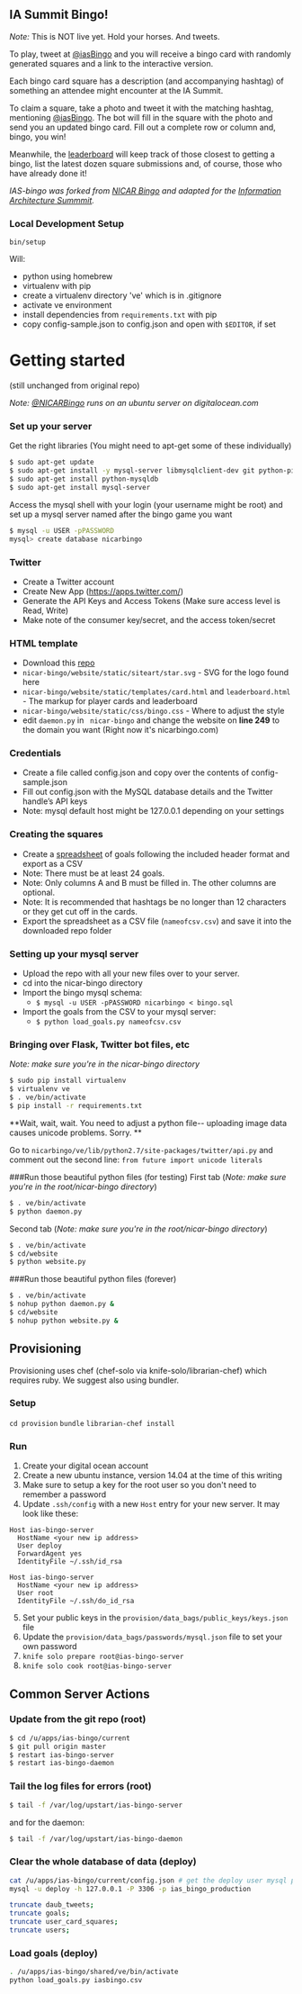 ## IA Summit Bingo!

*Note:* This is NOT live yet. Hold your horses. And tweets.

To play, tweet at [@iasBingo] and you will receive a bingo card with randomly generated squares and a link to the interactive version. 

Each bingo card square has a description (and accompanying hashtag) of something an attendee might encounter at the IA Summit.

To claim a square, take a photo and tweet it with the matching hashtag, mentioning [@iasBingo]. The bot will fill in the square with the photo and send you an updated bingo card. Fill out a complete row or column and, bingo, you win!

Meanwhile, the [leaderboard] will keep track of those closest to getting a bingo, list the latest dozen square submissions and, of course, those who have already done it!

*IAS-bingo was forked from [NICAR Bingo] and adapted for the [Information Architecture Summmit].*

### Local Development Setup ###

`bin/setup`

Will:

* python using homebrew
* virtualenv with pip
* create a virtualenv directory 've' which is in .gitignore
* activate ve environment
* install dependencies from `requirements.txt` with pip
* copy config-sample.json to config.json and open with `$EDITOR`, if set

# Getting started
(still unchanged from original repo)

*Note: [@NICARBingo] runs on an ubuntu server on digitalocean.com*

### Set up your server
Get the right libraries (You might need to apt-get some of these individually)
```sh
$ sudo apt-get update
$ sudo apt-get install -y mysql-server libmysqlclient-dev git python-pip python-dev phantomjs
$ sudo apt-get install python-mysqldb
$ sudo apt-get install mysql-server
```
Access the mysql shell with your login (your username might be root) and set up a mysql server named after the bingo game you want

```sh
$ mysql -u USER -pPASSWORD
mysql> create database nicarbingo
```
### Twitter
- Create a Twitter account
- Create New App (https://apps.twitter.com/)
- Generate the API Keys and Access Tokens (Make sure access level is Read, Write)
- Make note of the consumer key/secret, and the access token/secret

### HTML template
- Download this [repo]
- ```nicar-bingo/website/static/siteart/star.svg``` - SVG for the logo found here
- ```nicar-bingo/website/static/templates/card.html``` and ```leaderboard.html``` - The markup for player cards and leaderboard
- ```nicar-bingo/website/static/css/bingo.css``` - Where to adjust the style
- edit ```daemon.py``` in ``` nicar-bingo``` and change the website on **line 249** to the domain you want (Right now it's nicarbingo.com)

### Credentials
- Create a file called config.json and copy over the contents of config-sample.json
- Fill out config.json with the MySQL database details and the Twitter handle’s API keys
- Note: mysql default host might be 127.0.0.1 depending on your settings

### Creating the squares
- Create a [spreadsheet] of goals following the included header format and export as a CSV
- Note: There must be at least 24 goals.
- Note: Only columns A and B must be filled in. The other columns are optional.
- Note: It is recommended that hashtags be no longer than 12 characters or they get cut off in the cards.
- Export the spreadsheet as a CSV file (```nameofcsv.csv```) and save it into the downloaded repo folder

### Setting up your mysql server
- Upload the repo with all your new files over to your server.
- cd into the nicar-bingo directory
- Import the bingo mysql schema: 
    - ```$ mysql -u USER -pPASSWORD nicarbingo < bingo.sql```
- Import the goals from the CSV to your mysql server:
    - ```$ python load_goals.py nameofcsv.csv```

### Bringing over Flask, Twitter bot files, etc
*Note: make sure you're in the nicar-bingo directory*
```sh
$ sudo pip install virtualenv
$ virtualenv ve
$ . ve/bin/activate
$ pip install -r requirements.txt
```
**Wait, wait, wait. You need to adjust a python file-- uploading image data causes unicode problems. Sorry. **

Go to ```nicarbingo/ve/lib/python2.7/site-packages/twitter/api.py``` and comment out the second line: ```from future import unicode literals```

###Run those beautiful python files (for testing)
First tab
(*Note: make sure you're in the root/nicar-bingo directory*)
```sh
$ . ve/bin/activate
$ python daemon.py
```
Second tab
(*Note: make sure you're in the root/nicar-bingo directory*)
```sh
$ . ve/bin/activate
$ cd/website
$ python website.py
```
###Run those beautiful python files (forever)
```sh
$ . ve/bin/activate
$ nohup python daemon.py &
$ cd/website
$ nohup python website.py &
```

[leaderboard]:http://iasbingo.com
[NICAR Bingo]:https://github.com/andrewbtran/nicar-bingo/
[@iasBingo]:http://twitter.com/iasBingo
[Information Architecture Summmit]:http://iasummit.org
[Daniel McLaughlin]:http://www.twitter.com/mclaughlin
[David Putney]:http://www.twitter.com/putneydm
[Andrew Ba Tran]:http://www.twitter.com/abtran
[@NICARBingo]:http://www.twitter.com/nicarbingo
[experiment]:https://github.com/danielsmc/twitter-bingo
[hackathon]:https://blog.twitter.com/2014/hacking-journalism-at-the-mit-media-lab
[wrote]:http://hackingjournalism.challengepost.com/submissions/24265-news-bingo
[@mbtabingo]:http://www.twitter.com/mbtabingo
[leaderboard]:http://nicarbingo.com:5000/leaderboard
[new app]:https://apps.twitter.com
[spreadsheet]:https://docs.google.com/spreadsheets/d/1Ywr7XJ2QQVSeAvDBAfIo87fUYaVgj0NbOn5d4XkXMmA/edit?usp=sharing
[repo]:https://github.com/andrewbtran/nicar-bingo/archive/master.zip

## Provisioning ##

Provisioning uses chef (chef-solo via knife-solo/librarian-chef) which requires ruby. We suggest also using bundler.

### Setup ###

`cd provision`
`bundle`
`librarian-chef install`

### Run ###

1. Create your digital ocean account
2. Create a new ubuntu instance, version 14.04 at the time of this writing
3. Make sure to setup a key for the root user so you don't need to remember a password
4. Update `.ssh/config` with a new `Host` entry for your new server. It may look like these:

```
Host ias-bingo-server
  HostName <your new ip address>
  User deploy
  ForwardAgent yes
  IdentityFile ~/.ssh/id_rsa

Host ias-bingo-server
  HostName <your new ip address>
  User root
  IdentityFile ~/.ssh/do_id_rsa
```

5. Set your public keys in the `provision/data_bags/public_keys/keys.json` file
6. Update the `provision/data_bags/passwords/mysql.json` file to set your own password
7. `knife solo prepare root@ias-bingo-server`
8. `knife solo cook root@ias-bingo-server`

## Common Server Actions ##

### Update from the git repo (root) ###

```bash
$ cd /u/apps/ias-bingo/current
$ git pull origin master
$ restart ias-bingo-server
$ restart ias-bingo-daemon
```

### Tail the log files for errors (root) ###

```bash
$ tail -f /var/log/upstart/ias-bingo-server
```

and for the daemon:

```bash
$ tail -f /var/log/upstart/ias-bingo-daemon
```

### Clear the whole database of data (deploy) ###

```bash
cat /u/apps/ias-bingo/current/config.json # get the deploy user mysql password
mysql -u deploy -h 127.0.0.1 -P 3306 -p ias_bingo_production

truncate daub_tweets;
truncate goals;
truncate user_card_squares;
truncate users;
```

### Load goals (deploy) ###

```bash
. /u/apps/ias-bingo/shared/ve/bin/activate
python load_goals.py iasbingo.csv
```
